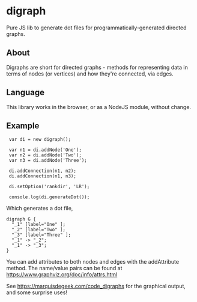 # digraph
Pure JS lib to generate dot files for programmatically-generated directed graphs.

## About
Digraphs are short for directed graphs - methods for representing data in terms of nodes (or vertices) and how they're connected, via edges.

## Language

This library works in the browser, or as a NodeJS module, without change.

## Example
```
 var di = new digraph();

 var n1 = di.addNode('One');
 var n2 = di.addNode('Two');
 var n3 = di.addNode('Three');

 di.addConnection(n1, n2);
 di.addConnection(n1, n3);

 di.setOption('rankdir', 'LR');

 console.log(di.generateDot());
```

Which generates a dot file,

```
digraph G {
  "_1" [label="One" ];
  "_2" [label="Two" ];
  "_3" [label="Three" ];
  "_1" -> "_2";
  "_1" -> "_3";
}
```

You can add attributes to both nodes and edges with the addAttribute method. The name/value
pairs can be found at https://www.graphviz.org/doc/info/attrs.html

See https://marquisdegeek.com/code_digraphs for the graphical output, and some surprise uses!
